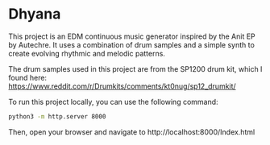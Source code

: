 # Dhyana

This project is an EDM continuous music generator inspired by the Anit EP by Autechre. It uses a combination of drum samples and a simple synth to create evolving rhythmic and melodic patterns.

The drum samples used in this project are from the SP1200 drum kit, which I found here: https://www.reddit.com/r/Drumkits/comments/kt0nug/sp12_drumkit/

To run this project locally, you can use the following command:

```bash
python3 -m http.server 8000
```

Then, open your browser and navigate to http://localhost:8000/Index.html
